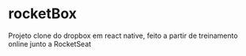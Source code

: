 # rocketBox
Projeto clone do dropbox em react native, feito a partir de treinamento online junto a RocketSeat
